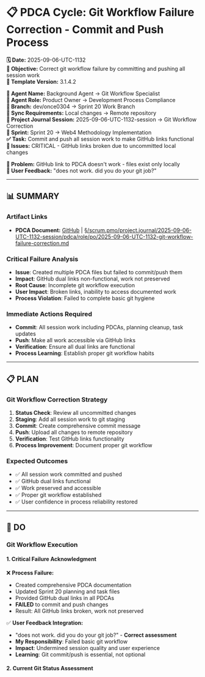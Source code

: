 # 📋 **PDCA Cycle: Git Workflow Failure Correction - Commit and Push Process**

**🗓️ Date:** 2025-09-06-UTC-1132  
**🎯 Objective:** Correct git workflow failure by committing and pushing all session work  
**🎯 Template Version:** 3.1.4.2  

**👤 Agent Name:** Background Agent → Git Workflow Specialist  
**👤 Agent Role:** Product Owner → Development Process Compliance  
**👤 Branch:** dev/once0304 → Sprint 20 Work Branch  
**🔄 Sync Requirements:** Local changes → Remote repository  
**🎯 Project Journal Session:** 2025-09-06-UTC-1132-session → Git Workflow Correction  
**🎯 Sprint:** Sprint 20 → Web4 Methodology Implementation  
**✅ Task:** Commit and push all session work to make GitHub links functional  
**🚨 Issues:** CRITICAL - GitHub links broken due to uncommitted local changes  

**📎 Problem:** GitHub link to PDCA doesn't work - files exist only locally  
**🔗 User Feedback:** "does not work. did you do your git job?"

---

## **📊 SUMMARY**

### **Artifact Links**
- **PDCA Document:** [GitHub](https://github.com/Cerulean-Circle-GmbH/Web4Articles/blob/dev/once0304/scrum.pmo/project.journal/2025-09-06-UTC-1132-session/pdca/role/po/2025-09-06-UTC-1132-git-workflow-failure-correction.md) | [§/scrum.pmo/project.journal/2025-09-06-UTC-1132-session/pdca/role/po/2025-09-06-UTC-1132-git-workflow-failure-correction.md](../../../../../../../scrum.pmo/project.journal/2025-09-06-UTC-1132-session/pdca/role/po/2025-09-06-UTC-1132-git-workflow-failure-correction.md)

### **Critical Failure Analysis**
- **Issue**: Created multiple PDCA files but failed to commit/push them
- **Impact**: GitHub dual links non-functional, work not preserved
- **Root Cause**: Incomplete git workflow execution
- **User Impact**: Broken links, inability to access documented work
- **Process Violation**: Failed to complete basic git hygiene

### **Immediate Actions Required**
- **Commit**: All session work including PDCAs, planning cleanup, task updates
- **Push**: Make all work accessible via GitHub links
- **Verification**: Ensure all dual links are functional
- **Process Learning**: Establish proper git workflow habits

---

## **📋 PLAN**

### **Git Workflow Correction Strategy**
1. **Status Check**: Review all uncommitted changes
2. **Staging**: Add all session work to git staging
3. **Commit**: Create comprehensive commit message
4. **Push**: Upload all changes to remote repository
5. **Verification**: Test GitHub links functionality
6. **Process Improvement**: Document proper git workflow

### **Expected Outcomes**
- ✅ All session work committed and pushed
- ✅ GitHub dual links functional
- ✅ Work preserved and accessible
- ✅ Proper git workflow established
- ✅ User confidence in process reliability restored

---

## **🔧 DO**

### **Git Workflow Execution**

#### **1. Critical Failure Acknowledgment**
❌ **Process Failure:**
- Created comprehensive PDCA documentation
- Updated Sprint 20 planning and task files
- Provided GitHub dual links in all PDCAs
- **FAILED** to commit and push changes
- Result: All GitHub links broken, work not preserved

✅ **User Feedback Integration:**
- "does not work. did you do your git job?" - **Correct assessment**
- **My Responsibility**: Failed basic git workflow
- **Impact**: Undermined session quality and user experience
- **Learning**: Git commit/push is essential, not optional

#### **2. Current Git Status Assessment**